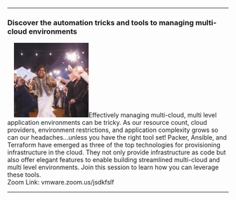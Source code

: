 <style>
  .wrapper {margin-top:75px;}
  header {top:20px!important;
  .session-wrapper{border:1px solid #36373b; border-radius:5px; padding:20px; background-color:##D3D3D3;}
  img {float: right;} 
  
</style>
<hr/>

### **Discover the automation tricks and tools to managing multi-cloud environments**
  <div class="session-wrapper">
  <p><img src="Briana_Augenreich.jpg" alt="briana" style="width:170px;height:170px;margin-left:15px;">Effectively managing multi-cloud, multi level application environments can be tricky. As our resource count, cloud providers, environment restrictions, and application complexity grows so can our headaches...unless you have the right tool set! Packer, Ansible, and Terraform have emerged as three of the top technologies for provisioning infrastructure in the cloud. They not only provide infrastructure as code but also offer elegant features to enable building streamlined multi-cloud and multi level environments. Join this session to learn how you can leverage these tools.
  <br>
  Zoom Link: vmware.zoom.us/jsdkfslf
</p>
</div>

<hr/>
 



